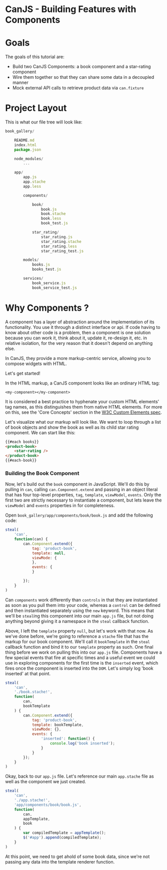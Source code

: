 # CanJS - Building Features with Components

# Goals 

The goals of this tutorial are:

+ Build two CanJS Components: a book component and a star-rating component
+ Wire them together so that they can share some data in a decoupled manner
+ Mock external API calls to retrieve product data via `can.fixture`

# Project Layout

This is what our file tree will look like:

````javascript
book_gallery/

    README.md
    index.html
    package.json

    node_modules/
        ...

    app/
        app.js
        app.stache
        app.less

        components/

            book/
                book.js
                book.stache
                book.less
                book_test.js

            star_rating/
                star_rating.js
                star_rating.stache
                star_rating.less
                star_rating_test.js

        models/
            books.js
            books_test.js

        services/
            book_service.js
            book_service_test.js
````
# Why Components ?

A component has a layer of abstraction around the implementation of its functionality. You use it through a distinct interface or api. If code having to know about other code is a problem, then a component is one solution because you can work it, think about it, update it, re-design it, etc.  in relative isolation, for the very reason that it doesn't depend on anything else. 

In CanJS, they provide a more markup-centric service, allowing you to compose widgets with HTML. 

Let's get started!

In the HTML markup, a CanJS component looks like an ordinary HTML tag:

````
<my-component></my-component>
````

It is considered a best practice to hyphenate your custom HTML elements' tag names, as this distinguishes them from native HTML elements. For more on this, see the 'Core Concepts' section in the [W3C Custom Elements spec](https://www.w3.org/TR/custom-elements/).  

Let's visualize what our markup will look like. We want to loop through a list of book objects and show the book as well as its child star rating component. We can start like this:

````html
{{#each books}} 
<product-book>
    <star-rating />
</product-book>
{{#each-book}}
````

### Building the Book Component

Now, let's build out the `book` component in JavaScript. We'll do this by pulling in `can`, calling `can.Component.extend` and passing in an object literal that has four top-level properties, `tag`, `template`, `viewModel`, `events`. Only the first two are strictly necessary to instantiate a component, but lets leave the `viewModel` and `events` properties in for completeness.

Open `book_gallery/app/components/book/book.js` and add the following code:

````javascript
steal(
    'can',
    function(can) {
        can.Component.extend({
            tag: 'product-book',                 
            template: null,
            viewMode: {
            },
            events: {
            }

        }); 
    }
)
````

Can `components` work differently than `controls` in that they are instantiated as soon as you pull them into your code, whereas a `control` can be defined and then instantiated separately using the `new` keyword. This means that we'll be `steal`ing this component into our main `app.js` file, but not doing anything beyond giving it a namespace in the `steal` callback function.

Above, I left the `template` property `null`, but let's work with that now. As we've done before, we're going to reference a `stache` file that has the markup for our book component. We'll call it `bookTemplate` in the `steal` callback function and bind it to our `template` property as such. 
One final thing before we work on pulling this into our `app.js` file. Components have a few special events that fire at specific times and a useful event we could use in exploring components for the first time is the `inserted` event, which fires once the component is inserted into the `DOM`. Let's simply log 'book inserted' at that point. 

````javascript
steal(
    'can',
    './book.stache!',
    function(
        can,
        bookTemplate
    ) {
        can.Component.extend({
            tag: 'product-book',                 
            template: bookTemplate,
            viewMode: {},
            events: {
                'inserted': function() {
                    console.log('book inserted');
                }
            }
        }); 
    }
)
````

Okay, back to our `app.js` file.  Let's reference our main `app.stache` file as well as the component we just created.

````javascript
steal(
    'can',
    './app.stache!',
    'app/components/book/book.js',
    function(
        can,
        appTemplate,
        book
    ) {
        var compiledTemplate = appTemplate();
        $('#app').append(compiledTemplate);
    }
)
````

At this point, we need to get ahold of some book data, since we're not passing any data into the template renderer function.
